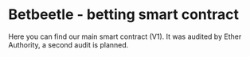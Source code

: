 # Betbeetle - betting smart contract
Here you can find our main smart contract (V1). It was audited by Ether Authority, a second audit is planned.

